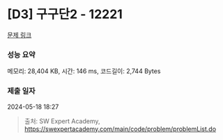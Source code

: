 # [D3] 구구단2 - 12221 

[문제 링크](https://swexpertacademy.com/main/code/problem/problemDetail.do?contestProbId=AXpz3dravpQDFATi) 

### 성능 요약

메모리: 28,404 KB, 시간: 146 ms, 코드길이: 2,744 Bytes

### 제출 일자

2024-05-18 18:27



> 출처: SW Expert Academy, https://swexpertacademy.com/main/code/problem/problemList.do
